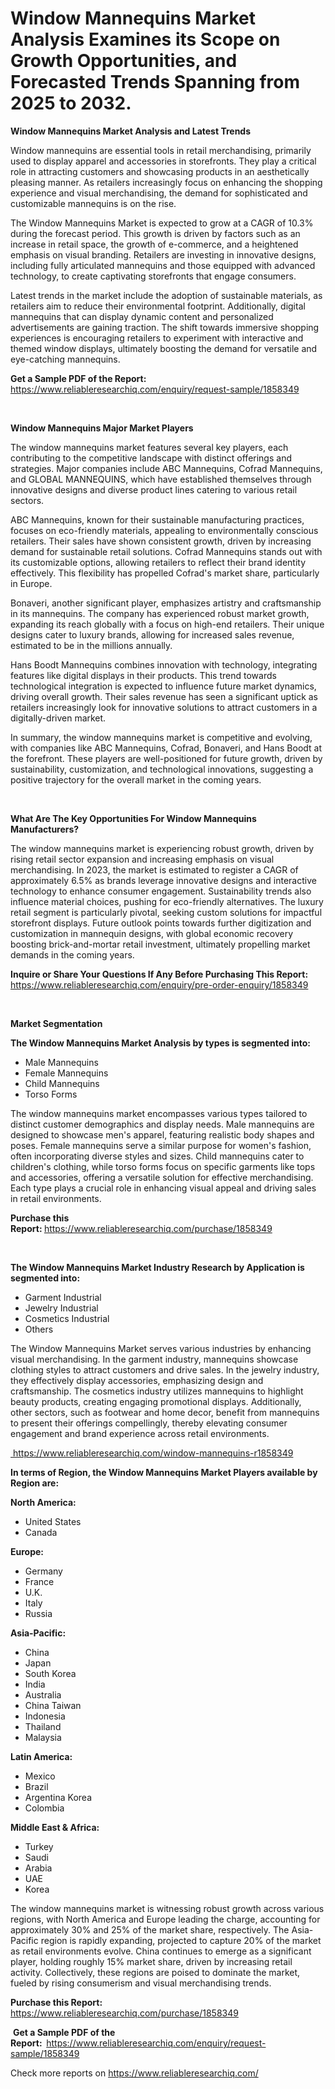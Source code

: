 <p><h1>Window Mannequins Market Analysis Examines its Scope on Growth Opportunities, and Forecasted Trends Spanning from 2025 to 2032.</h1></p><p><strong>Window Mannequins Market Analysis and Latest Trends</strong></p>
<p><p>Window mannequins are essential tools in retail merchandising, primarily used to display apparel and accessories in storefronts. They play a critical role in attracting customers and showcasing products in an aesthetically pleasing manner. As retailers increasingly focus on enhancing the shopping experience and visual merchandising, the demand for sophisticated and customizable mannequins is on the rise.</p><p>The Window Mannequins Market is expected to grow at a CAGR of 10.3% during the forecast period. This growth is driven by factors such as an increase in retail space, the growth of e-commerce, and a heightened emphasis on visual branding. Retailers are investing in innovative designs, including fully articulated mannequins and those equipped with advanced technology, to create captivating storefronts that engage consumers.</p><p>Latest trends in the market include the adoption of sustainable materials, as retailers aim to reduce their environmental footprint. Additionally, digital mannequins that can display dynamic content and personalized advertisements are gaining traction. The shift towards immersive shopping experiences is encouraging retailers to experiment with interactive and themed window displays, ultimately boosting the demand for versatile and eye-catching mannequins.</p></p>
<p><strong>Get a Sample PDF of the Report:&nbsp;</strong> <a href="https://www.reliableresearchiq.com/enquiry/request-sample/1858349?utm_campaign=3279&utm_medium=2&utm_source=Github&utm_content=ia&utm_term=05042025&utm_id=window-mannequins">https://www.reliableresearchiq.com/enquiry/request-sample/1858349</a></p>
<p>&nbsp;</p>
<p><strong>Window Mannequins Major Market Players</strong></p>
<p><p>The window mannequins market features several key players, each contributing to the competitive landscape with distinct offerings and strategies. Major companies include ABC Mannequins, Cofrad Mannequins, and GLOBAL MANNEQUINS, which have established themselves through innovative designs and diverse product lines catering to various retail sectors.</p><p>ABC Mannequins, known for their sustainable manufacturing practices, focuses on eco-friendly materials, appealing to environmentally conscious retailers. Their sales have shown consistent growth, driven by increasing demand for sustainable retail solutions. Cofrad Mannequins stands out with its customizable options, allowing retailers to reflect their brand identity effectively. This flexibility has propelled Cofrad's market share, particularly in Europe.</p><p>Bonaveri, another significant player, emphasizes artistry and craftsmanship in its mannequins. The company has experienced robust market growth, expanding its reach globally with a focus on high-end retailers. Their unique designs cater to luxury brands, allowing for increased sales revenue, estimated to be in the millions annually.</p><p>Hans Boodt Mannequins combines innovation with technology, integrating features like digital displays in their products. This trend towards technological integration is expected to influence future market dynamics, driving overall growth. Their sales revenue has seen a significant uptick as retailers increasingly look for innovative solutions to attract customers in a digitally-driven market.</p><p>In summary, the window mannequins market is competitive and evolving, with companies like ABC Mannequins, Cofrad, Bonaveri, and Hans Boodt at the forefront. These players are well-positioned for future growth, driven by sustainability, customization, and technological innovations, suggesting a positive trajectory for the overall market in the coming years.</p></p>
<p>&nbsp;</p>
<p><strong>What Are The Key Opportunities For Window Mannequins Manufacturers?</strong></p>
<p><p>The window mannequins market is experiencing robust growth, driven by rising retail sector expansion and increasing emphasis on visual merchandising. In 2023, the market is estimated to register a CAGR of approximately 6.5% as brands leverage innovative designs and interactive technology to enhance consumer engagement. Sustainability trends also influence material choices, pushing for eco-friendly alternatives. The luxury retail segment is particularly pivotal, seeking custom solutions for impactful storefront displays. Future outlook points towards further digitization and customization in mannequin designs, with global economic recovery boosting brick-and-mortar retail investment, ultimately propelling market demands in the coming years.</p></p>
<p><strong>Inquire or Share Your Questions If Any Before Purchasing This Report:</strong> <a href="https://www.reliableresearchiq.com/enquiry/pre-order-enquiry/1858349?utm_campaign=3279&utm_medium=2&utm_source=Github&utm_content=ia&utm_term=05042025&utm_id=window-mannequins">https://www.reliableresearchiq.com/enquiry/pre-order-enquiry/1858349</a></p>
<p>&nbsp;</p>
<p><strong>Market Segmentation</strong></p>
<p><strong>The Window Mannequins Market Analysis by types is segmented into:</strong></p>
<p><ul><li>Male Mannequins</li><li>Female Mannequins</li><li>Child Mannequins</li><li>Torso Forms</li></ul></p>
<p><p>The window mannequins market encompasses various types tailored to distinct customer demographics and display needs. Male mannequins are designed to showcase men's apparel, featuring realistic body shapes and poses. Female mannequins serve a similar purpose for women's fashion, often incorporating diverse styles and sizes. Child mannequins cater to children's clothing, while torso forms focus on specific garments like tops and accessories, offering a versatile solution for effective merchandising. Each type plays a crucial role in enhancing visual appeal and driving sales in retail environments.</p></p>
<p><strong>Purchase this Report:&nbsp;</strong><a href="https://www.reliableresearchiq.com/purchase/1858349?utm_campaign=3279&utm_medium=2&utm_source=Github&utm_content=ia&utm_term=05042025&utm_id=window-mannequins">https://www.reliableresearchiq.com/purchase/1858349</a></p>
<p>&nbsp;</p>
<p><strong>The Window Mannequins Market Industry Research by Application is segmented into:</strong></p>
<p><ul><li>Garment Industrial</li><li>Jewelry Industrial</li><li>Cosmetics Industrial</li><li>Others</li></ul></p>
<p><p>The Window Mannequins Market serves various industries by enhancing visual merchandising. In the garment industry, mannequins showcase clothing styles to attract customers and drive sales. In the jewelry industry, they effectively display accessories, emphasizing design and craftsmanship. The cosmetics industry utilizes mannequins to highlight beauty products, creating engaging promotional displays. Additionally, other sectors, such as footwear and home decor, benefit from mannequins to present their offerings compellingly, thereby elevating consumer engagement and brand experience across retail environments.</p></p>
<p><a href="https://www.reliableresearchiq.com/window-mannequins-r1858349?utm_campaign=3279&utm_medium=2&utm_source=Github&utm_content=ia&utm_term=05042025&utm_id=window-mannequins">&nbsp;https://www.reliableresearchiq.com/window-mannequins-r1858349</a></p>
<p><strong>In terms of Region, the Window Mannequins Market Players available by Region are:</strong></p>
<p>
    <p> <strong> North America: </strong>
        <ul>
            <li>United States</li>
            <li>Canada</li>
        </ul>
        </p> 
    <p> <strong> Europe: </strong>
        <ul>
            <li>Germany</li>
            <li>France</li>
            <li>U.K.</li>
            <li>Italy</li>
            <li>Russia</li>
        </ul>
        </p> 
    <p> <strong> Asia-Pacific: </strong>
        <ul>
            <li>China</li>
            <li>Japan</li>
            <li>South Korea</li>
            <li>India</li>
            <li>Australia</li>
            <li>China Taiwan</li>
            <li>Indonesia</li>
            <li>Thailand</li>
            <li>Malaysia</li>
        </ul>
        </p> 
    <p> <strong> Latin America: </strong>
        <ul>
            <li>Mexico</li>
            <li>Brazil</li>
            <li>Argentina Korea</li>
            <li>Colombia</li>
        </ul>
        </p> 
    <p> <strong> Middle East & Africa: </strong>
        <ul>
            <li>Turkey</li>
            <li>Saudi</li>
            <li>Arabia</li>
            <li>UAE</li>
            <li>Korea</li>
        </ul>
    </p>
    </p>
<p><p>The window mannequins market is witnessing robust growth across various regions, with North America and Europe leading the charge, accounting for approximately 30% and 25% of the market share, respectively. The Asia-Pacific region is rapidly expanding, projected to capture 20% of the market as retail environments evolve. China continues to emerge as a significant player, holding roughly 15% market share, driven by increasing retail activity. Collectively, these regions are poised to dominate the market, fueled by rising consumerism and visual merchandising trends.</p></p>
<p><strong>Purchase this Report: </strong><a href="https://www.reliableresearchiq.com/purchase/1858349?utm_campaign=3279&utm_medium=2&utm_source=Github&utm_content=ia&utm_term=05042025&utm_id=window-mannequins">https://www.reliableresearchiq.com/purchase/1858349</a></p>
<p>&nbsp;<strong>Get a Sample PDF of the Report:&nbsp;&nbsp;</strong><a href="https://www.reliableresearchiq.com/enquiry/request-sample/1858349?utm_campaign=3279&utm_medium=2&utm_source=Github&utm_content=ia&utm_term=05042025&utm_id=window-mannequins">https://www.reliableresearchiq.com/enquiry/request-sample/1858349</a></p>
<p><strong></strong></p>
<p>Check more reports on <a href="https://www.reliableresearchiq.com/?utm_campaign=3279&utm_medium=2&utm_source=Github&utm_content=ia&utm_term=05042025&utm_id=window-mannequins">https://www.reliableresearchiq.com/</a></p>